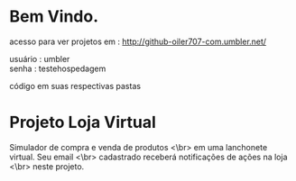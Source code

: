 Bem Vindo.
============================================================================

acesso para ver projetos em : 
http://github-oiler707-com.umbler.net/

usuário : umbler         
senha   : testehospedagem

código em suas respectivas pastas

Projeto Loja Virtual
============================================================================
Simulador de compra e venda de  produtos  <\br>
em uma lanchonete virtual. Seu email  <\br>
cadastrado receberá notificações de ações na loja  <\br>
neste projeto.




